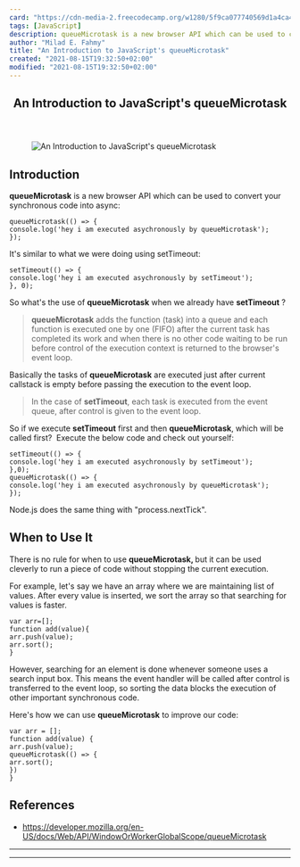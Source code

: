 ```yaml
---
card: "https://cdn-media-2.freecodecamp.org/w1280/5f9ca077740569d1a4ca48d3.jpg"
tags: [JavaScript]
description: queueMicrotask is a new browser API which can be used to conv
author: "Milad E. Fahmy"
title: "An Introduction to JavaScript's queueMicrotask"
created: "2021-08-15T19:32:50+02:00"
modified: "2021-08-15T19:32:50+02:00"
---
```

<div class="site-wrapper">
<main id="site-main" class="site-main outer">
<div class="inner">
<article class="post-full post tag-javascript tag-browsers tag-api tag-asynchronous-programming ">
<header class="post-full-header">
<h1 class="post-full-title">An Introduction to JavaScript's queueMicrotask</h1>
</header>
<figure class="post-full-image">
<picture>
<source media="(max-width: 700px)" sizes="1px" srcset="data:image/gif;base64,R0lGODlhAQABAIAAAAAAAP///yH5BAEAAAAALAAAAAABAAEAAAIBRAA7 1w">
<source media="(min-width: 701px)" sizes="(max-width: 800px) 400px,
(max-width: 1170px) 700px,
1400px" srcset="https://cdn-media-2.freecodecamp.org/w1280/5f9ca077740569d1a4ca48d3.jpg 300w,
https://cdn-media-2.freecodecamp.org/w1280/5f9ca077740569d1a4ca48d3.jpg 600w,
https://cdn-media-2.freecodecamp.org/w1280/5f9ca077740569d1a4ca48d3.jpg 1000w,
https://cdn-media-2.freecodecamp.org/w1280/5f9ca077740569d1a4ca48d3.jpg 2000w">
<img onerror="this.style.display='none'" src="https://cdn-media-2.freecodecamp.org/w1280/5f9ca077740569d1a4ca48d3.jpg" alt="An Introduction to JavaScript's queueMicrotask">
</picture>
</figure>
<section class="post-full-content">
<div class="post-content">
<h2 id="introduction">Introduction</h2>
<p><strong>queueMicrotask</strong> is a new browser API which can be used to convert your synchronous code into async:</p><pre><code class="language-javascript">queueMicrotask(() =&gt; {
console.log('hey i am executed asychronously by queueMicrotask');
});</code></pre>
<p>It's similar to what we were doing using setTimeout:</p><pre><code class="language-javascript">setTimeout(() =&gt; {
console.log('hey i am executed asychronously by setTimeout');
}, 0);</code></pre>
<p>So what's the use of <strong>queueMicrotask</strong> when we already have <strong>setTimeout</strong> ?</p>
<blockquote><strong>queueMicrotask</strong> adds the function (task) into a queue and each function is executed one by one (FIFO) after the current task has completed its work and when there is no other code waiting to be run before control of the execution context is returned to the browser's event loop.</blockquote>
<p>Basically the tasks of <strong>queueMicrotask</strong> are executed just after current callstack is empty before passing the execution to the event loop.</p>
<blockquote>In the case of <strong>setTimeout</strong>, each task is executed from the event queue, after control is given to the event loop.</blockquote>
<p>So if we execute <strong>setTimeout</strong> first and then <strong>queueMicrotask</strong>, which will be called first? &nbsp;Execute the below code and check out yourself:</p><pre><code class="language-javascript">setTimeout(() =&gt; {
console.log('hey i am executed asychronously by setTimeout');
},0);
queueMicrotask(() =&gt; {
console.log('hey i am executed asychronously by queueMicrotask');
}); </code></pre>
<p>Node.js does the same thing with "process.nextTick".</p>
<h2 id="when-to-use-it">When to Use <strong>It</strong></h2>
<p>There is no rule for when to use <strong>queueMicrotask, </strong>but it can be used cleverly to run a piece of code without stopping the current execution.</p>
<p>For example, let's say we have an array where we are maintaining list of values. After every value is inserted, we sort the array so that searching for values is faster.</p><pre><code>var arr=[];
function add(value){
arr.push(value);
arr.sort();
}</code></pre>
<p>However, searching for an element is done whenever someone uses a search input box. This means the event handler will be called after control is transferred to the event loop, so sorting the data blocks the execution of other important synchronous code.</p>
<p>Here's how we can use <strong>queueMicrotask</strong> to improve our code:</p><pre><code class="language-javascript">var arr = [];
function add(value) {
arr.push(value);
queueMicrotask(() =&gt; {
arr.sort();
})
}</code></pre>
<h2 id="references">References</h2>
<ul>
<li><a href="https://developer.mozilla.org/en-US/docs/Web/API/WindowOrWorkerGlobalScope/queueMicrotask">https://developer.mozilla.org/en-US/docs/Web/API/WindowOrWorkerGlobalScope/queueMicrotask</a></li>
</ul>
</div>
<hr>
<hr>
</section>
</article>
</div>
</main>
</div>
<!-- Google Tag Manager (noscript) -->
<!-- End Google Tag Manager (noscript) -->
